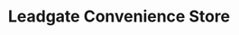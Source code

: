 ---
title: "Leadgate Convenience Store"
url: /consett/leadgate-convenience-store/
shop: convenience
---